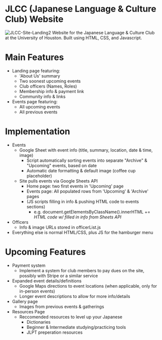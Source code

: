 # JLCC (Japanese Language & Culture Club) Website
![JLCC-Site-Landing2](https://user-images.githubusercontent.com/90817905/162598425-0ab06e6c-8369-49dc-a817-96b972e3c695.png)
Website for the Japanese Language & Culture Club at the University of Houston. Built using HTML, CSS, and Javascript.

# Main Features
- Landing page featuring:
  - 'About Us' summary
  - Two soonest upcoming events
  - Club officers (Names, Roles)
  - Membership info & payment link
  - Community info & links
- Events page featuring:
  - All upcoming events
  - All previous events

# Implementation
- Events
  - Google Sheet with event info (title, summary, location, date & time, image)
    - Script automatically sorting events into separate "Archive" & "Upcoming" events, based on date
    - Automatic date formatting & default image (coffee cup placeholder)
  - Site pulls events via Google Sheets API
    - Home page: two first events in 'Upcoming' page
    - Events page: All populated rows from 'Upcoming' & 'Archive' pages
    - (JS scripts filling in info & pushing HTML code to events sections)
      - e.g. document.getElementsByClassName().innerHTML += *HTML code w/ filled in info from Sheets API*
- Officers
  - Info & image URLs stored in officerList.js
- Everything else is normal HTML/CSS, plus JS for the hamburger menu

# Upcoming Features
- Payment system
  - Implement a system for club members to pay dues on the site, possibly with Stripe or a similar service
- Expanded event details/definitions
  - Google Maps directions to event locations (when applicable, only for in-person events)
  - Longer event descriptions to allow for more info/details
- Gallery page
  - Images from previous events & gatherings
- Resources Page
  - Reccomended resources to level up your Japanese
    - Dictionaries
    - Beginner & Intermediate studying/practicing tools
    - JLPT preperation resources
